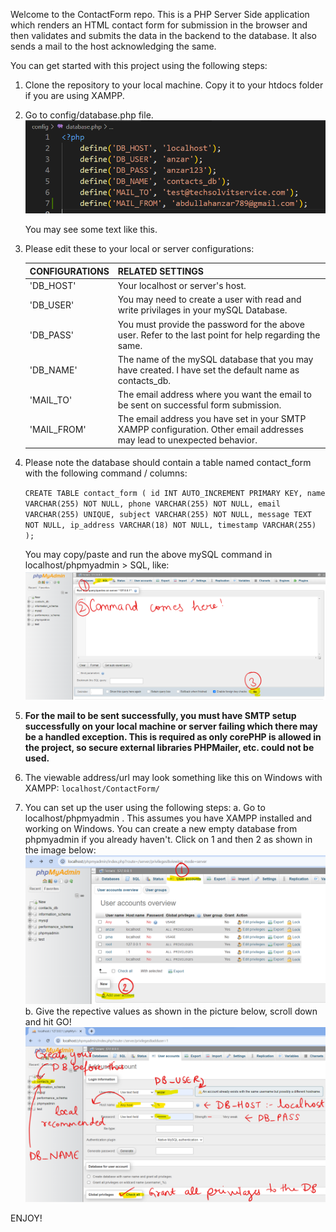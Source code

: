 Welcome to the ContactForm repo. This is a PHP Server Side application which renders an HTML contact form for submission in the browser and then validates and submits the data in the backend to the database. It also sends a mail to the host acknowledging the same.

You can get started with this project using the following steps:

1. Clone the repository to your local machine. Copy it to your htdocs folder if you are using XAMPP.

2. Go to config/database.php file.
   ![Alt text](help.png)

   You may see some text like this.

3. Please edit these to your local or server configurations:

   | CONFIGURATIONS | RELATED SETTINGS                                                                                     |
   | -------------- | ---------------------------------------------------------------------------------------------------- |
   | 'DB_HOST'      | Your localhost or server's host.                                                                     |
   | 'DB_USER'      | You may need to create a user with read and write privilages in your mySQL Database.                 |
   | 'DB_PASS'      | You must provide the password for the above user. Refer to the last point for help regarding the same. |
   | 'DB_NAME'      | The name of the mySQL database that you may have created. I have set the default name as contacts_db. |
   | 'MAIL_TO'      | The email address where you want the email to be sent on successful form submission. |
   | 'MAIL_FROM'    | The email address you have set in your SMTP XAMPP configuration. Other email addresses may lead to unexpected behavior. |  

4. Please note the database should contain a table named contact_form with the following command / columns:

   `CREATE TABLE contact_form (
    id INT AUTO_INCREMENT PRIMARY KEY,
    name VARCHAR(255) NOT NULL,
    phone VARCHAR(255) NOT NULL,
    email VARCHAR(255) UNIQUE,
    subject VARCHAR(255) NOT NULL,
    message TEXT NOT NULL,
    ip_address VARCHAR(18) NOT NULL,
    timestamp VARCHAR(255)
    );`

   You may copy/paste and run the above mySQL command in localhost/phpmyadmin > SQL, like:
   ![Alt text](phpmyadminhelp.png)

5. **For the mail to be sent successfully, you must have SMTP setup successfully on your local machine or server failing which there may be a handled exception. This is required as only corePHP is allowed in the project, so
   secure external libraries PHPMailer, etc. could not be used.**

6. The viewable address/url may look something like this on Windows with XAMPP:
   `localhost/ContactForm/`

7. You can set up the user using the following steps:
   a. Go to localhost/phpmyadmin . This assumes you have XAMPP installed and working on Windows. You can create a new empty database from phpmyadmin if you already haven't. 
      Click on 1 and then 2 as shown in the image below:
      ![Alt text](helpcreateuser1.png)
   b. Give the repective values as shown in the picture below, scroll down and hit GO! 
      ![Alt text](helpcreateuser2.png)

ENJOY!